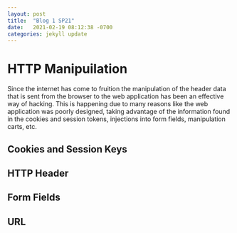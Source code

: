 ```yaml
---
layout: post
title:  "Blog 1 SP21"
date:   2021-02-19 08:12:38 -0700
categories: jekyll update
---
```


<h1>HTTP Manipuilation</h1>

<p>
    Since the internet has come to fruition the manipulation of the header data that is sent from the browser to the web application has been an effective way of hacking. This is happening due to many reasons like the web application was poorly designed, taking advantage of the information found in the cookies and session tokens, injections into form fields, manipulation carts, etc.
</p>

<h2>Cookies and Session Keys</h2>

<h2>HTTP Header</h2>
<h2>Form Fields</h2>
<h2>URL</h2>
